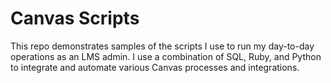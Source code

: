 # Canvas Scripts
This repo demonstrates samples of the scripts I use to run my day-to-day operations as an LMS admin. 
I use a combination of SQL, Ruby, and Python to integrate and automate various Canvas processes and integrations.

